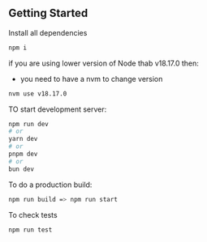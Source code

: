 ## Getting Started

Install all dependencies

```bash
npm i
```

if you are using lower version of Node thab v18.17.0 then:

- you need to have a nvm to change version

```bash
nvm use v18.17.0
```

TO start development server:

```bash
npm run dev
# or
yarn dev
# or
pnpm dev
# or
bun dev
```

To do a production build:

```bash
npm run build => npm run start

```

To check tests

```bash
npm run test
```
